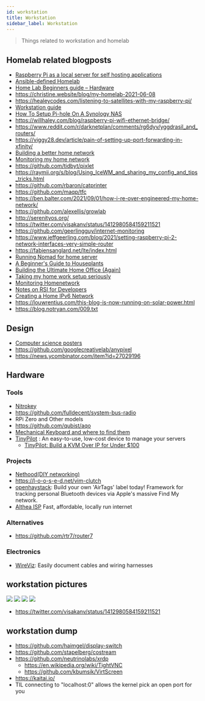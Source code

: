 ```yaml
---
id: workstation
title: Workstation
sidebar_label: Workstation
---
```


> Things related to workstation and homelab

## Homelab related blogposts
- [Raspberry Pi as a local server for self hosting applications](https://cri.dev/posts/2020-09-12-Raspberry-Pi-as-a-local-server-for-self-hosting-applications/)
- [Ansible-defined Homelab](https://0xc45.com/blog/ansible-defined-homelab/)
- [Home Lab Beginners guide – Hardware](https://haydenjames.io/home-lab-beginners-guide-hardware/)
- https://christine.website/blog/my-homelab-2021-06-08
- https://healeycodes.com/listening-to-satellites-with-my-raspberry-pi/
- [Workstation guide](https://lobste.rs/s/0t2llm/ultra_geek_linux_workstation_guide)
- [How To Setup Pi-hole On A Synology NAS](https://kevq.uk/how-to-setup-pi-hole-on-a-synology-nas/)
- https://willhaley.com/blog/raspberry-pi-wifi-ethernet-bridge/
- https://www.reddit.com/r/darknetplan/comments/rg6dyv/yggdrasil_and_routers/
- https://viggy28.dev/article/pain-of-setting-up-port-forwarding-in-xfinity/
- [Building a better home network](https://kevin.burke.dev/kevin/building-a-better-home-network/)
- [Monitoring my home network](https://mrkaran.dev/posts/isp-monitoring/)
- https://github.com/tidbyt/pixlet
- https://raymii.org/s/blog/Using_IceWM_and_sharing_my_config_and_tips_tricks.html
- https://github.com/rbaron/catprinter
- https://github.com/maqp/tfc
- https://ben.balter.com/2021/09/01/how-i-re-over-engineered-my-home-network/
- https://github.com/alexellis/growlab
- http://serenityos.org/
- https://twitter.com/visakanv/status/1412980584159211521
- https://github.com/geerlingguy/internet-monitoring
- https://www.jeffgeerling.com/blog/2021/setting-raspberry-pi-2-network-interfaces-very-simple-router
- https://fabiensanglard.net/lte/index.html
- [Running Nomad for home server](https://mrkaran.dev/posts/home-server-nomad/)
- [A Beginner's Guide to Houseplants](https://www.notion.so/A-Beginner-s-Guide-to-Houseplants-f90190a8c15b4bb8b65c60f16e3f9502)
- [Building the Ultimate Home Office (Again)](https://www.troyhunt.com/building-the-ultimate-home-office-again/)
- [Taking my home work setup seriously](https://ahelwer.ca/post/2020-08-09-home-ergonomics/)
- [Monitoring Homenetwork](https://github.com/maxandersen/internet-monitoring)
- [Notes on RSI for Developers](https://www.swyx.io/rsi-tips/)
- [Creating a Home IPv6 Network](https://blog.hansenpartnership.com/creating-a-home-ipv6-network/)
- https://louwrentius.com/this-blog-is-now-running-on-solar-power.html
- https://blog.notryan.com/009.txt

## Design
- [Computer science posters](https://github.com/corkami/pics)
- https://github.com/googlecreativelab/anypixel
- https://news.ycombinator.com/item?id=27029196

## Hardware
### Tools
- [Nitrokey](https://lists.archlinux.org/pipermail/arch-dev-public/2021-March/030400.html)
- https://github.com/fulldecent/system-bus-radio
- RPi Zero and Other models
- https://github.com/qubist/aqo
- [Mechanical Keyboard and where to find them](https://github.com/help-14/mechanical-keyboard)
- [TinyPilot](https://tinypilotkvm.com/) : An easy-to-use, low-cost device to manage your servers
  - [TinyPilot: Build a KVM Over IP for Under $100](https://mtlynch.io/tinypilot/)
### Projects
- [Nethood(DIY networking)](https://archive.is/KnsnU)
- https://l-o-o-s-e-d.net/vim-clutch
- [openhaystack](https://github.com/seemoo-lab/openhaystack): Build your own 'AirTags' label today! Framework for tracking personal Bluetooth devices via Apple's massive Find My network. 
- [Althea ISP](https://althea.net/) Fast, affordable, locally run internet
### Alternatives
- https://github.com/rtr7/router7
### Electronics
- [WireViz](https://github.com/formatc1702/WireViz): Easily document cables and wiring harnesses 

## workstation pictures
![](/img/workspaces/Ef4LG4AUEAEWz20.jpg)
![](/img/workspaces/EflESCGU8AEqWmq.jpg)
![](/img/workspaces/EhFHStmXsAEYpCO.jpg)
![](/img/workspaces/EvKxP11WgAMeTwN.jpg)
- https://twitter.com/visakanv/status/1412980584159211521

## workstation dump
- https://github.com/haimgel/display-switch
- https://github.com/stapelberg/costream
- https://github.com/neutrinolabs/xrdp
  - https://en.wikipedia.org/wiki/TightVNC
  - https://github.com/kbumsik/VirtScreen
- https://kaitai.io/
- TIL connecting to "localhost:0" allows the kernel pick an open port for you 